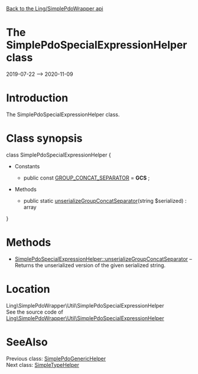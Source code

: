 [Back to the Ling/SimplePdoWrapper api](https://github.com/lingtalfi/SimplePdoWrapper/blob/master/doc/api/Ling/SimplePdoWrapper.md)



The SimplePdoSpecialExpressionHelper class
================
2019-07-22 --> 2020-11-09






Introduction
============

The SimplePdoSpecialExpressionHelper class.



Class synopsis
==============


class <span class="pl-k">SimplePdoSpecialExpressionHelper</span>  {

- Constants
    - public const [GROUP_CONCAT_SEPARATOR](#constant-GROUP_CONCAT_SEPARATOR) = __GCS__ ;

- Methods
    - public static [unserializeGroupConcatSeparator](https://github.com/lingtalfi/SimplePdoWrapper/blob/master/doc/api/Ling/SimplePdoWrapper/Util/SimplePdoSpecialExpressionHelper/unserializeGroupConcatSeparator.md)(string $serialized) : array

}






Methods
==============

- [SimplePdoSpecialExpressionHelper::unserializeGroupConcatSeparator](https://github.com/lingtalfi/SimplePdoWrapper/blob/master/doc/api/Ling/SimplePdoWrapper/Util/SimplePdoSpecialExpressionHelper/unserializeGroupConcatSeparator.md) &ndash; Returns the unserialized version of the given serialized string.





Location
=============
Ling\SimplePdoWrapper\Util\SimplePdoSpecialExpressionHelper<br>
See the source code of [Ling\SimplePdoWrapper\Util\SimplePdoSpecialExpressionHelper](https://github.com/lingtalfi/SimplePdoWrapper/blob/master/Util/SimplePdoSpecialExpressionHelper.php)



SeeAlso
==============
Previous class: [SimplePdoGenericHelper](https://github.com/lingtalfi/SimplePdoWrapper/blob/master/doc/api/Ling/SimplePdoWrapper/Util/SimplePdoGenericHelper.md)<br>Next class: [SimpleTypeHelper](https://github.com/lingtalfi/SimplePdoWrapper/blob/master/doc/api/Ling/SimplePdoWrapper/Util/SimpleTypeHelper.md)<br>
